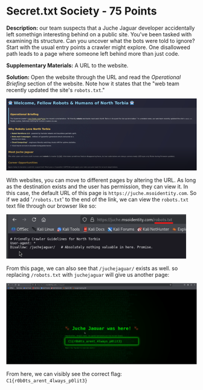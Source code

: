 # Secret.txt Society - 75 Points

**Description:** our team suspects that a Juche Jaguar developer accidentally left somethign interesting behind on a public site. You've been tasked with examining its structure. Can you uncover what the bots were told to ignore? Start with the usual entry points a crawler might explore. One disalloweed path leads to a page where someone left behind more than just code.

**Supplementary Materials:** A URL to the website.

**Solution:** Open the website through the URL and read the *Operational Briefing* section of the website. Note how it states that the "web team recently updated the site's `robots.txt`."

![Screenshot of the website's main page.](main_page.png)

With websites, you can move to different pages by altering the URL. As long as the destination exists and the user has permission, they can view it. In this case, the default URL of this page is `https://juche.msoidentity.com`. So if we add '`/robots.txt`' to the end of the link, we can view the `robots.txt` text file through our browser like so:

![Screenshot of the website's robots.txt page.](redirect_1.png)

From this page, we can also see that `/juchejaguar/` exists as well. so replacing `/robots.txt` with `juchejaguar` will give us another page:

![Screenshot of the website's juchejaguar page.](redirect_2.png)

From here, we can visibly see the correct flag: `C1{r0b0ts_arent_4lways_p0lit3}`
